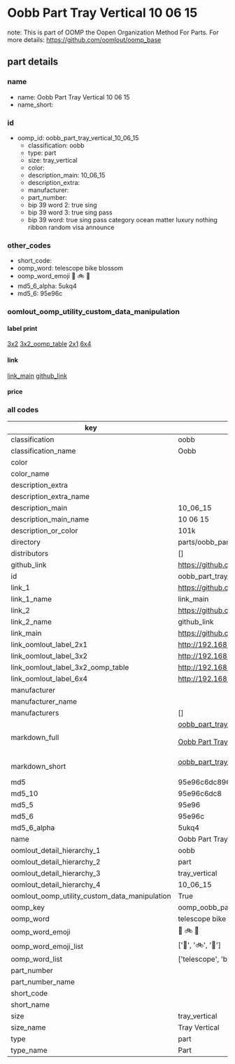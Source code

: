 # Oobb Part Tray Vertical 10 06 15  

note: This is part of OOMP the Oopen Organization Method For Parts. For more details: https://github.com/oomlout/oomp_base

##  part details





### name
* name: Oobb Part Tray Vertical 10 06 15
* name_short: 
### id
* oomp_id: oobb_part_tray_vertical_10_06_15
  * classification: oobb
  * type: part
  * size: tray_vertical
  * color: 
  * description_main: 10_06_15
  * description_extra: 
  * manufacturer: 
  * part_number: 
  * bip 39 word 2: true sing
  * bip 39 word 3: true sing pass
  * bip 39 word: true sing pass category ocean matter luxury nothing ribbon random visa announce

### other_codes
* short_code: 
* oomp_word: telescope bike blossom
* oomp_word_emoji :telescope: :bike: :blossom:
* md5_6_alpha: 5ukq4
* md5_6: 95e96c






### oomlout_oomp_utility_custom_data_manipulation
#### label print
[3x2](http://192.168.1.245:1112/?label=oomp%205ukq4)
[3x2_oomp_table](http://192.168.1.107:1112/?label=oomp%205ukq4)
[2x1](http://192.168.1.242:1112/?label=oomp%205ukq4)
[6x4](http://192.168.1.55:1112/?label=oomp%205ukq4)    

#### link

[link_main](https://github.com/oomlout/oomlout_oomp_current_version_messy/tree/main/parts/oobb_part_tray_vertical_10_06_15) [github_link](https://github.com/oomlout/oomlout_oomp_part_src/tree/main/parts/oobb_part_tray_vertical_10_06_15)                             

#### price







### all codes 
| key | value |  
| --- | --- |  
| classification | oobb |  
| classification_name | Oobb |  
| color |  |  
| color_name |  |  
| description_extra |  |  
| description_extra_name |  |  
| description_main | 10_06_15 |  
| description_main_name | 10 06 15 |  
| description_or_color | 101k |  
| directory | parts/oobb_part_tray_vertical_10_06_15 |  
| distributors | [] |  
| github_link | https://github.com/oomlout/oomlout_oomp_part_src/tree/main/parts/oobb_part_tray_vertical_10_06_15 |  
| id | oobb_part_tray_vertical_10_06_15 |  
| link_1 | https://github.com/oomlout/oomlout_oomp_current_version_messy/tree/main/parts/oobb_part_tray_vertical_10_06_15 |  
| link_1_name | link_main |  
| link_2 | https://github.com/oomlout/oomlout_oomp_part_src/tree/main/parts/oobb_part_tray_vertical_10_06_15 |  
| link_2_name | github_link |  
| link_main | https://github.com/oomlout/oomlout_oomp_current_version_messy/tree/main/parts/oobb_part_tray_vertical_10_06_15 |  
| link_oomlout_label_2x1 | http://192.168.1.242:1112/?label=oomp%205ukq4 |  
| link_oomlout_label_3x2 | http://192.168.1.245:1112/?label=oomp%205ukq4 |  
| link_oomlout_label_3x2_oomp_table | http://192.168.1.107:1112/?label=oomp%205ukq4 |  
| link_oomlout_label_6x4 | http://192.168.1.55:1112/?label=oomp%205ukq4 |  
| manufacturer |  |  
| manufacturer_name |  |  
| manufacturers | [] |  
| markdown_full | [oobb_part_tray_vertical_10_06_15](https://github.com/oomlout/oomlout_oomp_current_version_messy/tree/main/parts/oobb_part_tray_vertical_10_06_15)<br>[](https://github.com/oomlout/oomlout_oomp_current_version_messy/tree/main/parts/oobb_part_tray_vertical_10_06_15)<br>[Oobb Part Tray Vertical 10 06 15](https://github.com/oomlout/oomlout_oomp_current_version_messy/tree/main/parts/oobb_part_tray_vertical_10_06_15)<br><br> |  
| markdown_short | [oobb_part_tray_vertical_10_06_15](https://github.com/oomlout/oomlout_oomp_current_version_messy/tree/main/parts/oobb_part_tray_vertical_10_06_15)<br><br> |  
| md5 | 95e96c6dc896d0aa254c72434172574a |  
| md5_10 | 95e96c6dc8 |  
| md5_5 | 95e96 |  
| md5_6 | 95e96c |  
| md5_6_alpha | 5ukq4 |  
| name | Oobb Part Tray Vertical 10 06 15 |  
| oomlout_detail_hierarchy_1 | oobb |  
| oomlout_detail_hierarchy_2 | part |  
| oomlout_detail_hierarchy_3 | tray_vertical |  
| oomlout_detail_hierarchy_4 | 10_06_15 |  
| oomlout_oomp_utility_custom_data_manipulation | True |  
| oomp_key | oomp_oobb_part_tray_vertical_10_06_15 |  
| oomp_word | telescope bike blossom |  
| oomp_word_emoji | :telescope: :bike: :blossom: |  
| oomp_word_emoji_list | [':telescope:', ':bike:', ':blossom:'] |  
| oomp_word_list | ['telescope', 'bike', 'blossom'] |  
| part_number |  |  
| part_number_name |  |  
| short_code |  |  
| short_name |  |  
| size | tray_vertical |  
| size_name | Tray Vertical |  
| type | part |  
| type_name | Part |  
